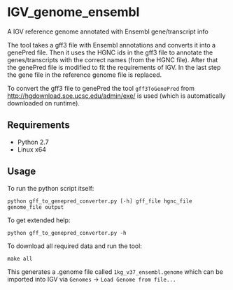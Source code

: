# IGV_genome_ensembl
A IGV reference genome annotated with Ensembl gene/transcript info

The tool takes a gff3 file with Ensembl annotations and converts it into a genePred file. Then it uses the HGNC ids in the gff3 file to annotate the genes/transcripts with the correct names (from the HGNC file). After that the genePred file is modified to fit the requirements of IGV. In the last step the gene file in the reference genome file is replaced.  

To convert the gff3 file to genePred the tool `gff3ToGenePred` from http://hgdownload.soe.ucsc.edu/admin/exe/ is used (which is automatically downloaded on runtime).

## Requirements
- Python 2.7
- Linux x64

## Usage
To run the python script itself:
```
python gff_to_genepred_converter.py [-h] gff_file hgnc_file genome_file output
```  
To get extended help:  
```
python gff_to_genepred_converter.py -h
``` 
 
To download all required data and run the tool:
```
make all
```  
This generates a .genome file called `1kg_v37_ensembl.genome` which can be imported into IGV via `Genomes` -> `Load Genome from file...`


